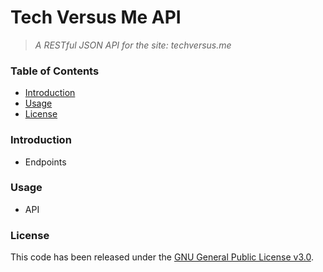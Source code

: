 # Tech Versus Me API

> *A RESTful JSON API for the site: techversus.me*

### Table of Contents

* [Introduction](#introduction)
* [Usage](#usage)
* [License](#license)

### Introduction

* Endpoints

### Usage

* API

### License

This code has been released under the [GNU General Public License v3.0](LICENSE).
